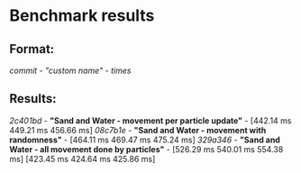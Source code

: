 # Benchmark results

## Format:

*commit* - *"custom name"* - *times*

## Results:
*2c401bd* - **"Sand and Water - movement per particle update"** - [442.14 ms 449.21 ms 456.66 ms]
*08c7b1e* - **"Sand and Water - movement with randomness"** - [464.11 ms 469.47 ms 475.24 ms]
*329a346* - **"Sand and Water - all movement done by particles"** - [526.29 ms 540.01 ms 554.38 ms] [423.45 ms 424.64 ms 425.86 ms]

